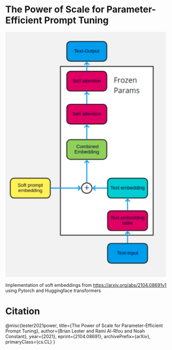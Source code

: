 # The Power of Scale for Parameter-Efficient Prompt Tuning

<img src="./soft_embedding.png" width="500">

Implementation of soft embeddings from https://arxiv.org/abs/2104.08691v1 using Pytorch and Huggingface transformers

# Citation

@misc{lester2021power,
      title={The Power of Scale for Parameter-Efficient Prompt Tuning}, 
      author={Brian Lester and Rami Al-Rfou and Noah Constant},
      year={2021},
      eprint={2104.08691},
      archivePrefix={arXiv},
      primaryClass={cs.CL}
}